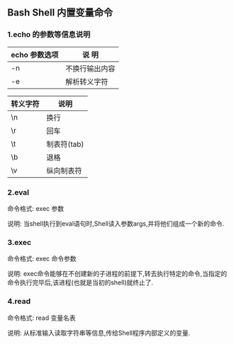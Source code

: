 ## Bash Shell 内置变量命令

### 1.echo 的参数等信息说明

echo 参数选项 |   说 明
--------------|------------------
     -n       | 不换行输出内容
     -e       | 解析转义字符

转义字符| 说明
--------|------
 \n | 换行
 \r | 回车
 \t | 制表符(tab)
 \b | 退格
 \v | 纵向制表符
 
### 2.eval

命令格式: exec 参数

说明: 当shell执行到eval语句时,Shell读入参数args,并将他们组成一个新的命令.

### 3.exec

命令格式: exec 命令参数

说明: exec命令能够在不创建新的子进程的前提下,转去执行特定的命令,当指定的命令执行完毕后,该进程(也就是当初的shell)就终止了.

### 4.read

命令格式: read 变量名表

说明: 从标准输入读取字符串等信息,传给Shell程序内部定义的变量.